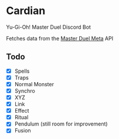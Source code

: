 # Cardian

Yu-Gi-Oh! Master Duel Discord Bot

Fetches data from the [Master Duel Meta](https://masterduelmeta.com/) API

## Todo

- [x] Spells
- [x] Traps
- [x] Normal Monster
- [x] Synchro
- [x] XYZ
- [x] Link
- [x] Effect
- [x] Ritual
- [x] Pendulum (still room for improvement)
- [x] Fusion